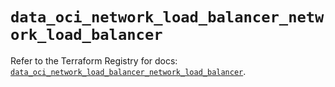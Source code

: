 # `data_oci_network_load_balancer_network_load_balancer`

Refer to the Terraform Registry for docs: [`data_oci_network_load_balancer_network_load_balancer`](https://registry.terraform.io/providers/hashicorp/oci/7.19.0/docs/data-sources/network_load_balancer_network_load_balancer).
